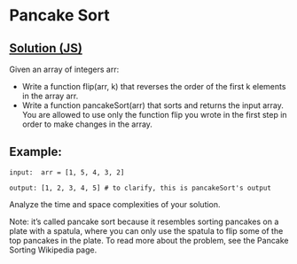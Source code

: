 # Pancake Sort

## [Solution (JS)](./solution.js)

Given an array of integers arr:

* Write a function flip(arr, k) that reverses the order of the first k elements in the array arr.
* Write a function pancakeSort(arr) that sorts and returns the input array. You are allowed to use only the function flip you wrote in the first step in order to make changes in the array.

## Example:

```
input:  arr = [1, 5, 4, 3, 2]

output: [1, 2, 3, 4, 5] # to clarify, this is pancakeSort's output
```

Analyze the time and space complexities of your solution.

Note: it’s called pancake sort because it resembles sorting pancakes on a plate with a spatula, where you can only use the spatula to flip some of the top pancakes in the plate. To read more about the problem, see the Pancake Sorting Wikipedia page.
